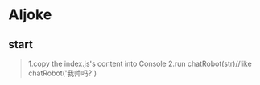 # AIjoke

## start

>1.copy the index.js's content into Console
>2.run chatRobot(str)//like chatRobot('我帅吗?')
